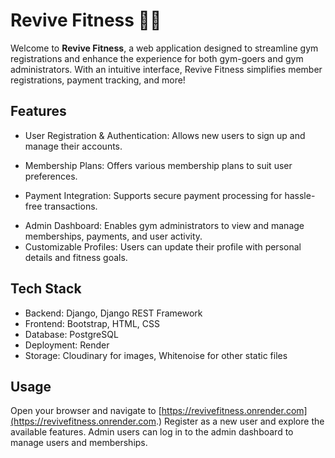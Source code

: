 # Revive Fitness 🏋️‍♀️

Welcome to **Revive Fitness**, a web application designed to streamline gym registrations and enhance the experience for both gym-goers and gym administrators. With an intuitive interface, Revive Fitness simplifies member registrations, payment tracking, and more!

## **Features**

- User Registration & Authentication: Allows new users to sign up and manage their accounts.
*  Membership Plans: Offers various membership plans to suit user preferences.
+ Payment Integration: Supports secure payment processing for hassle-free transactions.
- Admin Dashboard: Enables gym administrators to view and manage memberships, payments, and user activity.
- Customizable Profiles: Users can update their profile with personal details and fitness goals.

## **Tech Stack**

- Backend: Django, Django REST Framework
- Frontend: Bootstrap, HTML, CSS
- Database: PostgreSQL
- Deployment: Render
- Storage: Cloudinary for images, Whitenoise for other static files

## **Usage**

Open your browser and navigate to [https://revivefitness.onrender.com](https://revivefitness.onrender.com.)
Register as a new user and explore the available features.
Admin users can log in to the admin dashboard to manage users and memberships.

